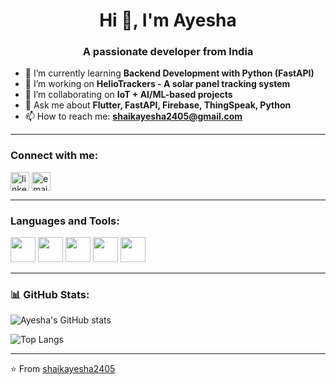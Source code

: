 <h1 align="center">Hi 👋, I'm Ayesha</h1>
<h3 align="center">A passionate developer from India</h3>

- 🌱 I’m currently learning **Backend Development with Python (FastAPI)**  
- 🔭 I’m working on **HelioTrackers - A solar panel tracking system**
- 👯 I’m collaborating on **IoT + AI/ML-based projects**
- 💬 Ask me about **Flutter, FastAPI, Firebase, ThingSpeak, Python**
- 📫 How to reach me: **shaikayesha2405@gmail.com**

---

<h3 align="left">Connect with me:</h3>
<p align="left">
<a href="https://www.linkedin.com/in/your-linkedin-id" target="blank"><img align="center" src="https://cdn-icons-png.flaticon.com/512/174/174857.png" alt="linkedin" height="30" width="30" /></a>
<a href="mailto:shaikayesha2405@gmail.com"><img align="center" src="https://cdn-icons-png.flaticon.com/512/732/732200.png" alt="email" height="30" width="30" /></a>
</p>

---

<h3 align="left">Languages and Tools:</h3>
<p align="left">
  <img src="https://cdn.jsdelivr.net/gh/devicons/devicon/icons/python/python-original.svg" width="40" height="40"/>
  <img src="https://cdn.jsdelivr.net/gh/devicons/devicon/icons/flutter/flutter-original.svg" width="40" height="40"/>
  <img src="https://cdn.jsdelivr.net/gh/devicons/devicon/icons/firebase/firebase-plain.svg" width="40" height="40"/>
  <img src="https://cdn.jsdelivr.net/gh/devicons/devicon/icons/mysql/mysql-original.svg" width="40" height="40"/>
  <img src="https://cdn.jsdelivr.net/gh/devicons/devicon/icons/javascript/javascript-original.svg" width="40" height="40"/>
</p>

---

### 📊 GitHub Stats:

![Ayesha's GitHub stats](https://github-readme-stats.vercel.app/api?username=shaikayesha2405&show_icons=true&theme=radical)

![Top Langs](https://github-readme-stats.vercel.app/api/top-langs/?username=shaikayesha2405&layout=compact&theme=radical)

---

⭐️ From [shaikayesha2405](https://github.com/shaikayesha2405)
